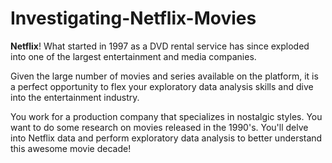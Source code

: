 # Investigating-Netflix-Movies
 **Netflix**! What started in 1997 as a DVD rental service has since exploded into one of the largest entertainment and media companies.

Given the large number of movies and series available on the platform, it is a perfect opportunity to flex your exploratory data analysis skills and dive into the entertainment industry.

You work for a production company that specializes in nostalgic styles. You want to do some research on movies released in the 1990's. You'll delve into Netflix data and perform exploratory data analysis to better understand this awesome movie decade!

